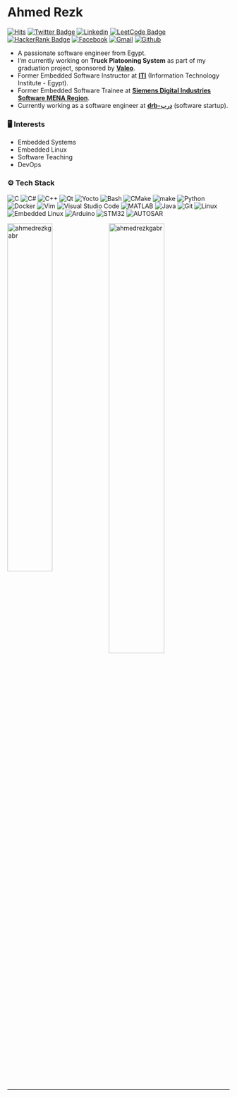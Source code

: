 # Ahmed Rezk

[![Hits](https://hits.seeyoufarm.com/api/count/incr/badge.svg?url=https%3A%2F%2Fgithub.com%2Fahmedrezkgabr%2Fahmedrezkgabr&count_bg=%2379C83D&title_bg=%23555555&icon=&icon_color=%23E7E7E7&title=Profile+Views&edge_flat=false)](https://hits.seeyoufarm.com)
[![Twitter Badge](https://img.shields.io/badge/-Twitter-1da1f2?labelColor=1da1f2&logo=twitter&logoColor=white&link=https://twitter.com/ahmedrezkgabr)](https://twitter.com/ahmedrezkgabr)
[![Linkedin](https://img.shields.io/badge/-LinkedIn-blue?style=flat&logo=Linkedin&logoColor=white)](https://www.linkedin.com/in/ahmedrezkgabr/)
[![LeetCode Badge](https://img.shields.io/badge/-LeetCode-FFA116?style=flat-square&logo=LeetCode&logoColor=white&link=https://www.leetcode.com/ahmedrezkgabr)](https://www.leetcode.com/ahmedrezkgabr)
[![HackerRank Badge](https://img.shields.io/badge/-HackerRank-2EC866?style=flat-square&logo=HackerRank&logoColor=white&link=https://www.hackerrank.com/profile/ahmedrezkoffici1)](https://www.hackerrank.com/profile/ahmedrezkoffici1)
[![Facebook](https://img.shields.io/badge/-Facebook-1877F2?style=flat-square&logo=Facebook&logoColor=white&link=https://www.facebook.com/AhmedRezk72/)](https://www.facebook.com/AhmedRezk72/)
[![Gmail](https://img.shields.io/badge/-Gmail-c14438?style=flat&logo=Gmail&logoColor=white)](mailto:ahmedrezkgabr0@gmail.com)
[![Github](https://img.shields.io/github/followers/ahmedrezkgabr?label=Follow&style=social)](https://github.com/ahmedrezkgabr)

- A passionate software engineer from Egypt.
- I’m currently working on **Truck Platooning System** as part of my graduation project, sponsored by [**Valeo**](https://www.valeo.com/).
- Former Embedded Software Instructor at [**ITI**](https://www.iti.gov.eg/) (Information Technology Institute - Egypt).
- Former Embedded Software Trainee at [**Siemens Digital Industries Software MENA Region**](https://www.siemens.com/global/en/home/company/regions/siemens-in-the-middle-east/mena.html).
- Currently working as a software engineer at [**drb-درب**](https://www.facebook.com/drb.technology/) (software startup).


### 🖥 Interests

- Embedded Systems
- Embedded Linux
- Software Teaching
- DevOps

### ⚙️ Tech Stack

![C](https://img.shields.io/badge/-C-05122A?style=flat-square&logo=C&color=353535)
![C#](https://img.shields.io/badge/-C%23-05122A?style=flat-square&logo=c-sharp&color=353535)
![C++](https://img.shields.io/badge/-C++-05122A?style=flat-square&logo=c%2B%2B&color=353535)
![Qt](https://img.shields.io/badge/-Qt-05122A?style=flat-square&logo=Qt&color=353535)
![Yocto](https://img.shields.io/badge/-Yocto-05122A?style=flat-square&logo=Yocto&color=353535)
![Bash](https://img.shields.io/badge/-Bash-05122A?style=flat-square&logo=GNUBash&color=353535)
![CMake](https://img.shields.io/badge/-CMake-05122A?style=flat-square&logo=CMake&color=353535)
![make](https://img.shields.io/badge/-make-05122A?style=flat-square&logo=make&color=353535)
![Python](https://img.shields.io/badge/-Python-05122A?style=flat-square&logo=Python&color=353535)
![Docker](https://img.shields.io/badge/-Docker-05122A?style=flat-square&logo=Docker&color=353535)
![Vim](https://img.shields.io/badge/-Vim-05122A?style=flat-square&logo=Vim&color=353535)
![Visual Studio Code](https://img.shields.io/badge/-Visual%20Studio%20Code-05122A?style=flat-square&logo=Visual-Studio-Code&color=353535)
![MATLAB](https://img.shields.io/badge/-MATLAB-05122A?style=flat-square&logo=MATLAB&color=353535)
![Java](https://img.shields.io/badge/-Java-05122A?style=flat-square&logo=Java&color=353535)
![Git](https://img.shields.io/badge/-Git-05122A?style=flat-square&logo=Git&color=353535)
![Linux](https://img.shields.io/badge/-Linux-05122A?style=flat-square&logo=Linux&color=353535)
![Embedded Linux](https://img.shields.io/badge/-Embedded%20Linux-05122A?style=flat-square&logo=Embedded-Linux&color=353535)
![Arduino](https://img.shields.io/badge/-Arduino-05122A?style=flat-square&logo=Arduino&color=353535)
![STM32](https://img.shields.io/badge/-STM32-05122A?style=flat-square&logo=STMicroelectronics&color=353535)
![AUTOSAR](https://img.shields.io/badge/-AUTOSAR-05122A?style=flat-square&logo=AUTOSAR&color=353535)

<div>
  <img width="45%" align="left" src="https://github-readme-stats.vercel.app/api/top-langs?username=ahmedrezkgabr&show_icons=true&locale=en&layout=compact" alt="ahmedrezkgabr" />
  <img width="50%"  src="https://github-readme-streak-stats.herokuapp.com/?user=ahmedrezkgabr&" alt="ahmedrezkgabr" />
</div>

---

